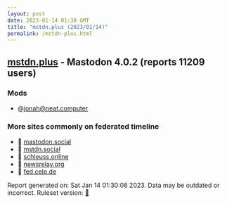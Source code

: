 ```yaml
---
layout: post
date: 2023-01-14 01:30 GMT
title: "mstdn.plus (2023/01/14)"
permalink: /mstdn-plus.html
---
```


## [mstdn.plus](https://mstdn.plus) - Mastodon 4.0.2 (reports 11209 users)

### Mods
 * @jonah@neat.computer

### More sites commonly on federated timeline

* 🐘 [mastodon.social](/mastodon-social.html)
* 🐘 [mstdn.social](/mstdn-social.html)
* 🐘 [schleuss.online](/schleuss-online.html)
* 🐘 [newsrelay.org](/newsrelay-org.html)
* 🐘 [fed.celp.de](/fed-celp-de.html)

Report generated on: Sat Jan 14 01:30:08 2023. Data may be outdated or incorrect.
Ruleset version: [🧁](/version-cupcake)
